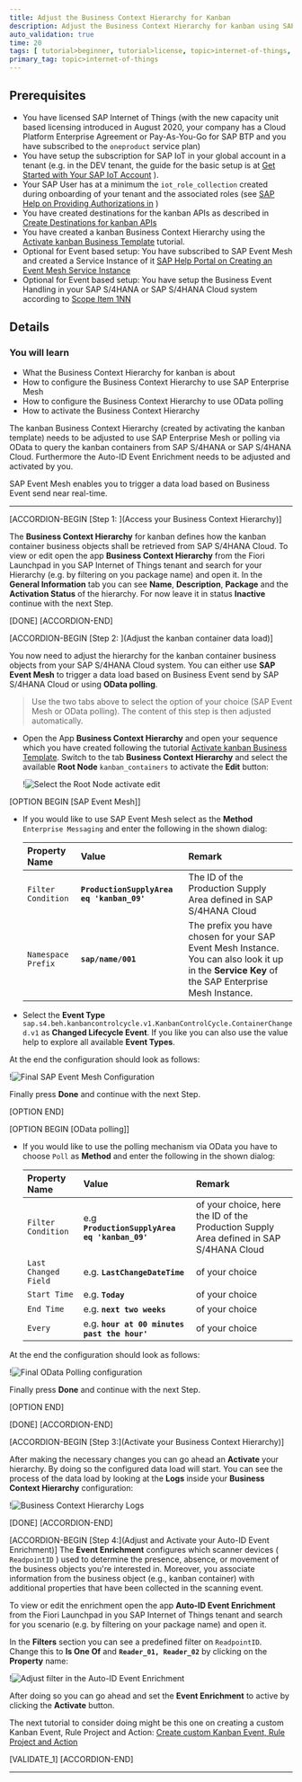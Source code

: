 ```yaml
---
title: Adjust the Business Context Hierarchy for Kanban
description: Adjust the Business Context Hierarchy for kanban using SAP Event Mesh or Polling and activate the Auto-ID Event Enrichment
auto_validation: true
time: 20
tags: [ tutorial>beginner, tutorial>license, topic>internet-of-things, products>sap-internet-of-things, products>sap-business-technology-platform products>sap-event-mesh, products>sap-s-4hana]
primary_tag: topic>internet-of-things
---
```


## Prerequisites
- You have licensed SAP Internet of Things (with the new capacity unit based licensing introduced in August 2020, your company has a Cloud Platform Enterprise Agreement or Pay-As-You-Go for SAP BTP and you have subscribed to the `oneproduct` service plan)
- You have setup the subscription for SAP IoT in your global account in a tenant (e.g. in the DEV tenant, the guide for the basic setup is at [Get Started with Your SAP IoT Account](https://help.sap.com/viewer/195126f4601945cba0886cbbcbf3d364/latest/en-US/bfe6a46a13d14222949072bf330ff2f4.html) ).
- Your SAP User has at a minimum the `iot_role_collection` created during onboarding of your tenant and the associated roles (see [SAP Help on Providing Authorizations in](https://help.sap.com/viewer/195126f4601945cba0886cbbcbf3d364/latest/en-US/2810dd61e0a8446d839c936f341ec46d.html ) )
- You have created destinations for the kanban APIs as described in [Create Destinations for kanban APIs](iot-autoid-kanban-destination)
- You have created a kanban Business Context Hierarchy using the [Activate kanban Business Template](iot-autoid-kanban-bt) tutorial.
- Optional for Event based setup: You have subscribed to SAP Event Mesh and created a Service Instance of it [SAP Help Portal on Creating an Event Mesh Service Instance](https://help.sap.com/viewer/bf82e6b26456494cbdd197057c09979f/Cloud/en-US/d0483a9e38434f23a4579d6fcc72654b.html)
- Optional for Event based setup: You have setup the Business Event Handling in your SAP S/4HANA or SAP S/4HANA Cloud system according to [Scope Item 1NN](https://rapid.sap.com/bp/#/browse/scopeitems/1NN)

## Details
### You will learn
  - What the Business Context Hierarchy for kanban is about
  - How to configure the Business Context Hierarchy to use SAP Enterprise Mesh
  - How to configure the Business Context Hierarchy to use OData polling
  - How to activate the Business Context Hierarchy

The kanban Business Context Hierarchy (created by activating the kanban template) needs to be adjusted to use SAP Enterprise Mesh or polling via OData to query the kanban containers from SAP S/4HANA or SAP S/4HANA Cloud. Furthermore the Auto-ID Event Enrichment needs to be adjusted and activated by you.

SAP Event Mesh enables you to trigger a data load based on Business Event send near real-time.

---

[ACCORDION-BEGIN [Step 1: ](Access your Business Context Hierarchy)]

The **Business Context Hierarchy** for kanban defines how the kanban container business objects shall be retrieved from SAP S/4HANA Cloud. To view or edit open the app **Business Context Hierarchy** from the Fiori Launchpad in you SAP Internet of Things tenant and search for your Hierarchy (e.g. by filtering on you package name) and open it. In the **General Information** tab you can see **Name**, **Description**, **Package** and the **Activation Status** of the hierarchy. For now leave it in status **Inactive** continue with the next Step.

[DONE]
[ACCORDION-END]

[ACCORDION-BEGIN [Step 2: ](Adjust the kanban container data load)]

 You now need to adjust the hierarchy for the kanban container business objects from your SAP S/4HANA Cloud system. You can either use **SAP Event Mesh** to trigger a data load based on Business Event send by SAP S/4HANA Cloud or using **OData polling**.

>Use the two tabs above to select the option of your choice (SAP Event Mesh or OData polling). The content of this step is then adjusted automatically.

- Open the App **Business Context Hierarchy** and open your sequence which you have created following the tutorial [Activate kanban Business Template](iot-autoid-kanban-bt). Switch to the tab **Business Context Hierarchy** and select the available **Root Node** `kanban_containers` to activate the **Edit** button:

    !![Select the Root Node activate edit](EditDLS1.png)


[OPTION BEGIN [SAP Event Mesh]]

- If you would like to use SAP Event Mesh select as the **Method** `Enterprise Messaging` and enter the following in the shown dialog:

    |  Property Name    | Value           | Remark
    |  :-------------   | :-------------  | :-------------
    |  `Filter Condition`          | **`ProductionSupplyArea eq 'kanban_09'`** | The ID of the Production Supply Area defined in SAP S/4HANA Cloud
    |  `Namespace Prefix`     | **`sap/name/001`** | The prefix you have chosen for your SAP Event Mesh Instance. You can also look it up in the **Service Key** of the SAP Enterprise Mesh Instance.

- Select the **Event Type** `sap.s4.beh.kanbancontrolcycle.v1.KanbanControlCycle.ContainerChanged.v1` as **Changed Lifecycle Event**. If you like you can also use the value help to explore all available **Event Types**.

At the end the configuration should look as follows:

 !![Final SAP Event Mesh Configuration](EMConfiguration.png)

 Finally press **Done** and continue with the next Step.

[OPTION END]


[OPTION BEGIN [OData polling]]

- If you would like to use the polling mechanism via OData you have to choose  `Poll` as **Method** and enter the following in the shown dialog:

    |  Property Name    | Value           | Remark
    |  :-------------   | :-------------  | :-------------
    |  `Filter Condition`          | e.g **`ProductionSupplyArea eq 'kanban_09'`** | of your choice, here the ID of the Production Supply Area defined in SAP S/4HANA Cloud |
    |  `Last Changed Field`     | e.g. **`LastChangeDateTime`** | of your choice  |
    |  `Start Time`             | e.g. **`Today`** | of your choice |
    |  `End Time`               | e.g. **`next two weeks`** | of your choice |
    |  `Every`                  | e.g. **`hour at 00 minutes past the hour'`** | of your choice |


At the end the configuration should look as follows:

!![Final OData Polling configuration](PollingConfig.png)

Finally press **Done** and continue with the next Step.

[OPTION END]

[DONE]
[ACCORDION-END]


[ACCORDION-BEGIN [Step 3:](Activate your Business Context Hierarchy)]

After making the necessary changes you can go ahead an **Activate** your hierarchy. By doing so the configured data load will start. You can see the process of the data load by looking at the **Logs** inside your **Business Context Hierarchy** configuration:

!![Business Context Hierarchy Logs](DataLoadLogs.png)

[DONE]
[ACCORDION-END]

[ACCORDION-BEGIN [Step 4:](Adjust and Activate your Auto-ID Event Enrichment)]
The **Event Enrichment** configures which scanner devices ( `ReadpointID` ) used to determine the presence, absence, or movement of the business objects you're interested in. Moreover, you associate information from the business object (e.g., kanban container) with additional properties that have been collected in the scanning event.

To view or edit the enrichment open the app **Auto-ID Event Enrichment** from the Fiori Launchpad in you SAP Internet of Things tenant and search for you scenario (e.g. by filtering on your package name) and open it.

In the **Filters** section you can see a predefined filter on `ReadpointID`. Change this to **Is One Of** and **`Reader_01, Reader_02`** by clicking on the **Property** name:

!![Adjust filter in the Auto-ID Event Enrichment](AdjustEventEnrichment.png)

After doing so you can go ahead and set the **Event Enrichment** to active by clicking the **Activate** button.

The next tutorial to consider doing might be this one on creating a custom Kanban Event, Rule Project and Action: [Create custom Kanban Event, Rule Project and Action](iot-autoid-kanban-custom-event)

[VALIDATE_1]
[ACCORDION-END]


---
